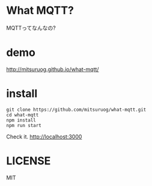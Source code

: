# What MQTT? 

MQTTってなんなの?

# demo

<http://mitsuruog.github.io/what-mqtt/>

# install

```
git clone https://github.com/mitsuruog/what-mqtt.git
cd what-mqtt
npm install
npm run start
```

Check it. <http://localhost:3000>

# LICENSE

MIT